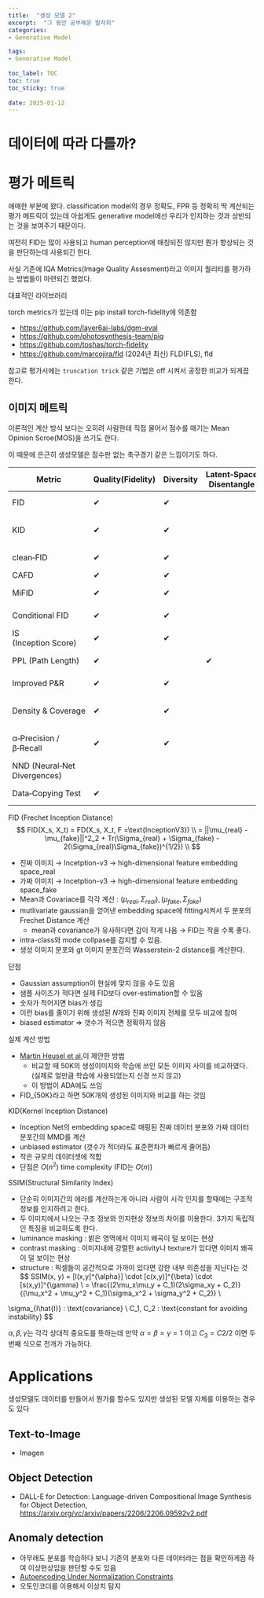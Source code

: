 ```yaml
---
title:  "생성 모델 2"
excerpt:  "그 동안 공부해온 발자취"
categories: 
- Generative Model

tags:
- Generative Model
 
toc_label: TOC
toc: true
toc_sticky: true
 
date: 2025-01-12
---
```



# 데이터에 따라 다를까?



# 평가 메트릭
애매한 부분에 왔다. classification model의 경우 정확도, FPR 등 정확히 딱 계산되는 평가 메트릭이 있는데 아쉽게도 generative model에선 우리가 인지하는 것과 상반되는 것을 보여주기 때문이다.


여전히 FID는 많이 사용되고 human perception에 매칭되진 않지만 뭔가 향상되는 것을 판단하는데 사용되긴 한다.

사실 기존에 IQA Metrics(Image Quality Assesment)라고 이미지 퀄리티를 평가하는 방법들이 마련되긴 했었다.


대표적인 라이브러리

torch metrics가 있는데 이는 pip install torch-fidelity에 의존함

- https://github.com/layer6ai-labs/dgm-eval
- https://github.com/photosynthesis-team/piq
- https://github.com/toshas/torch-fidelity
- https://github.com/marcojira/fld (2024년 최신)
 FLD(FLS), fld


참고로 평가시에는 `truncation trick` 같은 기법은 off 시켜서 공정한 비교가 되게끔 한다. 


## 이미지 메트릭

이론적인 계산 방식 보다는 오히려 사람한테 직접 물어서 점수를 매기는 Mean Opinion Scroe(MOS)을 쓰기도 한다.

이 때문에 은근히 생성모델은 점수판 없는 축구경기 같은 느낌이기도 하다. 


| Metric | Quality(Fidelity) | Diversity | Latent‑Space Disentangle | Over‑fitting(Memorization) | 원리 / Type | Repo |
|--------| ----------------- | --------- | ------------------------ | -------------------------- | ---------- | -----|
|FID | ✔︎ | ✔︎ |  |  | Fréchet Distance (Inception) | https://github.com/NVlabs/stylegan2-ada-pytorch|
|KID | ✔︎ | ✔︎ |  |  | MMD with Polynomial Kernel | |
|clean‑FID | ✔︎ | ✔︎ |  |  | Dataset‑agnostic Fréchet | https://github.com/GaParmar/clean-fid |
CAFD | ✔︎ | ✔︎ |  | ✔︎ | Class‑Aware FID | https://github.com/B1ueber2y/CAFD
MiFID | ✔︎ | ✔︎ |  | ✔︎ | Mixed‑feature FID (Kaggle) | https://www.kaggle.com/c/gan-getting-started/overview/evaluation
Conditional FID | ✔︎ | ✔︎ |  | ✔︎ | FID (per‑class) | https://github.com/Michael-Soloveitchik/CFID
IS (Inception Score) | ✔︎ | ✔︎ |  |  | KL div. over class posteriors | ^ stylegan2‑ada
PPL (Path Length) | ✔︎ |  | ✔︎ |  | Jacobian norm along latent path | ^ stylegan2‑ada
Improved P&R | ✔︎ | ✔︎ |  |  | Non‑parametric Precision/Recall | https://github.com/kynkaat/improved-precision-and-recall-metric
Density & Coverage | ✔︎ | ✔︎ |  | ✔︎ | k‑NN Precision/Recall variant | https://github.com/clovaai/generative-evaluation-prdc
α‑Precision / β‑Recall | ✔︎ | ✔︎ |  | ✔︎ | Distribution‑free P&R (synthetic tabular) | — (공식 코드 미공개) OpenReview
NND (Neural‑Net Divergences) |  |  |  | ✔︎ | Trainable critic divergence | OpenReview
Data‑Copying Test | ✔︎ |  |  | ✔︎ | Permutation test for duplicates | https://github.com/casey-meehan/data-copying


FID (Frechet Inception Distance)
$$
FID(X_s, X_t) = FD(X_s, X_t, F =\text{InceptionV3}) \\
= ||\mu_{real} - \mu_{fake}||^2_2 + Tr(\Sigma_{real} + \Sigma_{fake} - 2(\Sigma_{real}\Sigma_{fake})^{1/2}) \\
$$
- 진짜 이미지 → Incetption-v3 → high-dimensional feature embedding space_real
- 가짜 이미지 → Incetption-v3 → high-dimensional feature embedding space_fake
- Mean과 Covariace를 각각 계산 : $(\mu_{real}, \Sigma_{real}) , (\mu_{fake}, \Sigma_{fake})$
- mutlivariate gaussian을 얻어낸 embedding space에 fitting시켜서 두 분포의 Frechet Distance 계산
    - mean과 covariance가 유사하다면 갑이 작게 나옴 → FID는 작을 수록 좋다.
- intra-class와 mode collpase를 감지할 수 있음.
- 생성 이미지 분포와 gt 이미지 분포간의 Wasserstein-2 distance를 계산한다.

단점
- Gaussian assumption이 현실에 맞지 않을 수도 있음
- 샘플 사이즈가 적다면 실제 FID보다 over-estimation할 수 있음
- 숫자가 적어지면 bias가 생김
- 이런 bias를 줄이기 위해 생성된 $N$개와 진짜 이미지 전체를 모두 비교에 참여
- biased estimator => 갯수가 적으면 정확하지 않음

실제 계산 방법
- [Martin Heusel et al.](https://papers.nips.cc/paper/2017/hash/8a1d694707eb0fefe65871369074926d-Abstract.html)이 제안한 방법
    - 비교할 때 50K의 생성이미지와 학습에 쓰인 모든 이미지 사이를 비교하였다. (실제로 얼만큼 학습에 사용되었는지 신경 쓰지 않고)
    - 이 방법이 ADA에도 쓰임
- FID_{50K}라고 하면 50K개의 생성된 이미지와 비교를 하는 것임


KID(Kernel Inception Distance)
- Inception Net의 embedding space로 매핑된 진짜 데이터 분포와 가짜 데이터 분포간의 MMD를 계산
- unbiased estimator (갯수가 적더라도 표준편차가 빠르게 줄어듬)
- 작은 규모의 데이터셋에 적합
- 단점은 $O(n^2)$ time complexity (FID는 $O(n)$)


SSIM(Structural Similarity Index)
- 단순히 이미지간의 에러를 계산하는게 아니라 사람이 시각 인지를 할때에는 구조적 정보를 인지하려고 한다.
- 두 이미지에서 나오는 구조 정보와 인지현상 정보의 차이를 이용한다. 3가지 독립적인 특징을 비교하도록 한다.
- luminance masking : 밝은 영역에서 이미지 왜곡이 덜 보이는 현상
- contrast masking : 이미지내에 강렬한 activity나 texture가 있다면 이미지 왜곡이 덜 보이는 현상
- structure : 픽셀들이 공간적으로 가까이 있다면 강한 내부 의존성을 지닌다는 것
$$
SSIM(x, y) = [l(x,y]^{\alpha}] \cdot [c(x,y)]^{\beta} \cdot [s(x,y)]^{\gamma} \\
= \frac{(2\mu_x\mu_y + C_1)(2\sigma_xy + C_2)}{(\mu_x^2 + \mu_y^2 + C_1)(\sigma_x^2 + \sigma_y^2 + C_2)} \\

\sigma_{I\hat{I}} : \text{covariance} \\
C_1, C_2 : \text{constant for avoiding instability}
$$

$\alpha, \beta, \gamma$는 각각 상대적 중요도를 뜻하는데 만약 $\alpha=\beta=\gamma=1$ 이고 $C_3 = C2/2$ 이면 두번째 식으로 전개가 가능하다. 




# Applications


생성모델도 데이터를 만들어서 뭔가를 할수도 있지만 생성된 모델 자체를 이용하는 경우도 있다

## Text-to-Image


- Imagen



## Object Detection

- DALL-E for Detection: Language-driven Compositional Image Synthesis for Object Detection, https://arxiv.org/vc/arxiv/papers/2206/2206.09592v2.pdf



## Anomaly detection
- 아무래도 분포를 학습하다 보니 기존의 분포와 다른 데이터라는 점을 확인하게끔 하여 이상현상임을 판단할 수도 있음
- [Autoencoding Under Normalization Constraints](https://arxiv.org/abs/2105.05735)
- 오토인코더를 이용해서 이상치 탐지


